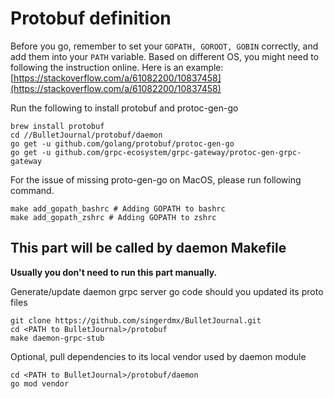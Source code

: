 # Protobuf definition

Before you go, remember to set your `GOPATH, GOROOT, GOBIN` correctly, and add them into your `PATH` variable. Based on different OS, you might need to following the instruction online. Here is an example: [https://stackoverflow.com/a/61082200/10837458](https://stackoverflow.com/a/61082200/10837458)

Run the following to install protobuf and protoc-gen-go
```
brew install protobuf
cd //BulletJournal/protobuf/daemon
go get -u github.com/golang/protobuf/protoc-gen-go
go get -u github.com/grpc-ecosystem/grpc-gateway/protoc-gen-grpc-gateway
```


For the issue of missing proto-gen-go on MacOS, please run following command.

```
make add_gopath_bashrc # Adding GOPATH to bashrc
make add_gopath_zshrc # Adding GOPATH to zshrc
```

## This part will be called by daemon Makefile
**Usually you don't need to run this part manually.**

Generate/update daemon grpc server go code should you updated its proto files
```
git clone https://github.com/singerdmx/BulletJournal.git
cd <PATH to BulletJournal>/protobuf
make daemon-grpc-stub
```

Optional, pull dependencies to its local vendor used by daemon module
```
cd <PATH to BulletJournal>/protobuf/daemon
go mod vendor
```
